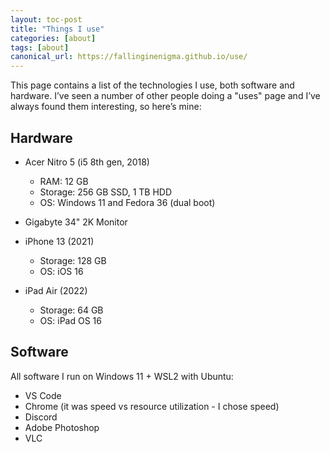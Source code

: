 ```yaml
---
layout: toc-post
title: "Things I use"
categories: [about]
tags: [about]
canonical_url: https://fallinginenigma.github.io/use/
---
```


This page contains a list of the technologies I use, both software and hardware. I’ve seen a number of other people doing a "uses" page and I’ve always found them interesting, so here’s mine:

## Hardware
- Acer Nitro 5 (i5 8th gen, 2018)
    - RAM: 12 GB
    - Storage: 256 GB SSD, 1 TB HDD
    - OS: Windows 11 and Fedora 36 (dual boot)

- Gigabyte 34" 2K Monitor

- iPhone 13 (2021)
    - Storage: 128 GB
    - OS: iOS 16

- iPad Air (2022)
    - Storage: 64 GB
    - OS: iPad OS 16

## Software

All software I run on Windows 11 + WSL2 with Ubuntu:

- VS Code
- Chrome (it was speed vs resource utilization - I chose speed)
- Discord
- Adobe Photoshop
- VLC
